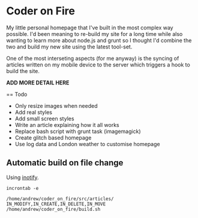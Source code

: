 # Coder on Fire

My little personal homepage that I've built in the most complex way possible.
I'd been meaning to re-build my site for a long time while also wanting to learn
more about node.js and grunt so I thought I'd combine the two and build my new
site using the latest tool-set.

One of the most interseting aspects (for me anyway) is the syncing of articles
written on my mobile device to the server which triggers a hook to build the
site.

**ADD MORE DETAIL HERE**

== Todo
* Only resize images when needed
* Add real styles
* Add small screen styles
* Write an article explaining how it all works
* Replace bash script with grunt task (imagemagick)
* Create glitch based homepage
* Use log data and London weather to customise homepage

## Automatic build on file change

Using [inotify](http://en.wikipedia.org/wiki/Inotify).

```shell
incrontab -e

/home/andrew/coder_on_fire/src/articles/ IN_MODIFY,IN_CREATE,IN_DELETE,IN_MOVE /home/andrew/coder_on_fire/build.sh
```
